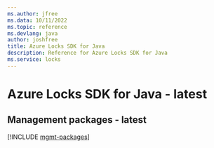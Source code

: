 ```yaml
---
ms.author: jfree
ms.data: 10/11/2022
ms.topic: reference
ms.devlang: java
author: joshfree
title: Azure Locks SDK for Java
description: Reference for Azure Locks SDK for Java
ms.service: locks
---
```

# Azure Locks SDK for Java - latest

## Management packages - latest
[!INCLUDE [mgmt-packages](locks-mgmt-index.md)]